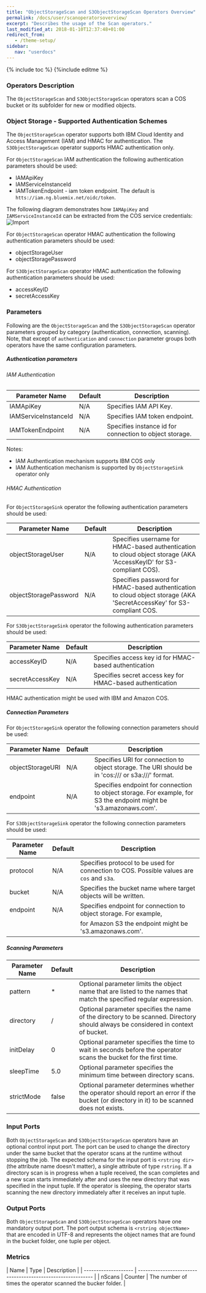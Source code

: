 ```yaml
---
title: "ObjectStorageScan and S3ObjectStorageScan Operators Overview"
permalink: /docs/user/scanoperatorsoverview/
excerpt: "Describes the usage of the Scan operators."
last_modified_at: 2018-01-10T12:37:48+01:00
redirect_from:
   - /theme-setup/
sidebar:
   nav: "userdocs"
---
```

{% include toc %}
{%include editme %}

### Operators Description
The `ObjectStorageScan` and `S3ObjectStorageScan` operators scan a COS bucket or its subfolder for new or modified objects.

### Object Storage - Supported Authentication Schemes
The `ObjectStorageScan` operator supports both IBM Cloud Identity and Access Management (IAM) and HMAC for authentication.
The `S3ObjectStorageScan` operator supports HMAC authentication only.

For `ObjectStorageScan` IAM authentication the following authentication parameters should be used:
* IAMApiKey
* IAMServiceInstanceId 
* IAMTokenEndpoint - iam token endpoint. The default is `htts://iam.ng.bluemix.net/oidc/token`.

The following diagram demonstrates how `IAMApiKey` and `IAMServiceInstanceId` can be extracted 
from the COS service credentials:
![Import](/streamsx.objectstorage/doc/images/COSCredentialsOnCOSOperatorMapping.png)

For `ObjectStorageScan` operator HMAC authentication the following authentication parameters should be used:
* objectStorageUser
* objectStoragePassword

For `S3ObjectStorageScan` operator HMAC authentication the following authentication parameters should be used:
* accessKeyID
* secretAccessKey


### Parameters

Following are the `ObjectStorageScan` and the `S3ObjectStorageScan` operator parameters grouped by category (authentication, connection,
scanning). Note, that except of `authentication` and `connection` parameter groups both operators
have the same configuration parameters.

##### Authentication parameters

###### IAM Authentication

| Parameter Name       | Default | Description                                              |
| -------------------- | ------- | -------------------------------------------------------- |
| IAMApiKey            |  N/A    | Specifies IAM API Key.                                   |
| IAMServiceInstanceId |  N/A    | Specifies IAM token endpoint.                            |
| IAMTokenEndpoint     |  N/A    | Specifies instance id for connection to object storage.  |

Notes:
 * IAM Authentication mechanism supports IBM COS only
 * IAM Authentication mechanism is supported by `ObjectStorageSink` operator only

###### HMAC Authentication

For `ObjectStorageSink` operator the following authentication parameters should be used:

| Parameter Name        | Default | Description                                                                                                           |
| --------------------- | --------| --------------------------------------------------------------------------------------------------------------------- |
| objectStorageUser     | N/A     | Specifies username for HMAC-based authentication to cloud object storage (AKA 'AccessKeyID' for S3-compliant COS).    |
| objectStoragePassword | N/A     | Specifies password for HMAC-based authentication to cloud object storage (AKA 'SecretAccessKey' for S3-compliant COS. |
 

For `S3ObjectStorageSink` operator the following authentication parameters should be used:

| Parameter Name        | Default | Description                                               |
| --------------------- | --------| --------------------------------------------------------- |
| accessKeyID           | N/A     | Specifies access key id for HMAC-based authentication     |
| secretAccessKey       | N/A     | Specifies secret access key for HMAC-based authentication |


HMAC authentication might be used with IBM and Amazon COS. 
 
##### Connection Parameters 
 
For `ObjectStorageSink` operator the following connection parameters should be used:

| Parameter Name       | Default | Description                                                                                                       |
| -------------------- | ------- | ----------------------------------------------------------------------------------------------------------------- |
| objectStorageURI     | N/A     | Specifies URI for connection to object storage. The URI should be in 'cos://<bucket>/ or s3a://<bucket>/' format. |
| endpoint             | N/A     | Specifies endpoint for connection to object storage. For example, for S3 the endpoint might be 's3.amazonaws.com'.|

For `S3ObjectStorageSink` operator the following connection parameters should be used:

| Parameter Name       | Default | Description                                                                                                       |
| -------------------- | ------- | ------------------------------------------------------------------------------------------ |
| protocol             | N/A     | Specifies protocol to be used for connection to COS. Possible values are  `cos` and `s3a`. |
| bucket               | N/A     | Specifies the bucket name where target objects will be written.                            |
| endpoint             | N/A     | Specifies endpoint for connection to object storage. For example,                          |
|                      |         | for Amazon S3 the endpoint might be 's3.amazonaws.com'.                                    |

##### Scanning Parameters

| Parameter Name | Default | Description                                                                                                                       |
| ---------------| ------- | --------------------------------------------------------------------------------------------------------------------------------- |
| pattern        | *       | Optional parameter limits the object name that are listed to the names that match the specified regular expression.               |
| directory      | /       | Optional parameter specifies the name of the directory to be scanned. Directory should always be considered in context of bucket. |
| initDelay      | 0       | Optional parameter specifies the time to wait in seconds before the operator scans the bucket  for the first time.                |
| sleepTime      | 5.0     | Optional parameter specifies the minimum time between directory scans.                                                            |  
| strictMode     | false   | Optional parameter determines whether the operator should report an error if the bucket (or directory in it) to be scanned does not exists. | 
                             


### Input Ports

Both `ObjectStorageScan` and `S3ObjectStorageScan` operators have an optional control input port.
The port can be used to change the directory under the same bucket that the operator scans at the runtime 
without stopping the job. The expected schema for the input port is `<rstring dir>` (the attribute name doesn't 
matter), a single attribute of type `rstring`. If a directory scan is in progress when a tuple received, the 
scan completes and a new scan starts immediately after and uses the new directory that was specified in the input
tuple. If the operator is sleeping, the operator starts scanning the new directory immediately after it receives
an input tuple.

### Output Ports

Both `ObjectStorageScan` and `S3ObjectStorageScan` operators have one mandatory output port. The port output 
schema is `<rstring objectName>` that are encoded in UTF-8 and represents the object names that are found in
the bucket folder, one tuple per object. 


### Metrics

| Name       | Type    | Description                                                                                                       |
| -------------------- | ----------------------------------------------------------- |
| nScans     | Counter | The number of times the operator scanned the bucker folder. |
